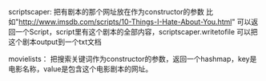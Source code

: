 scriptscaper: 把有剧本的那个网址放在作为constructor的参数 比如"http://www.imsdb.com/scripts/10-Things-I-Hate-About-You.html" 可以返回一个Script，script里有这个剧本的全部内容，scriptscaper.writetofile 可以把这个剧本output到一个txt文档

movielists： 把搜索关键词作为constructor的参数，返回一个hashmap，key是电影名称，value是包含这个电影剧本的网址。